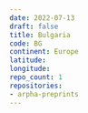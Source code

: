 ```yaml
---
date: 2022-07-13
draft: false
title: Bulgaria
code: BG
continent: Europe
latitude:
longitude:
repo_count: 1
repositories:
- arpha-preprints
---
```



